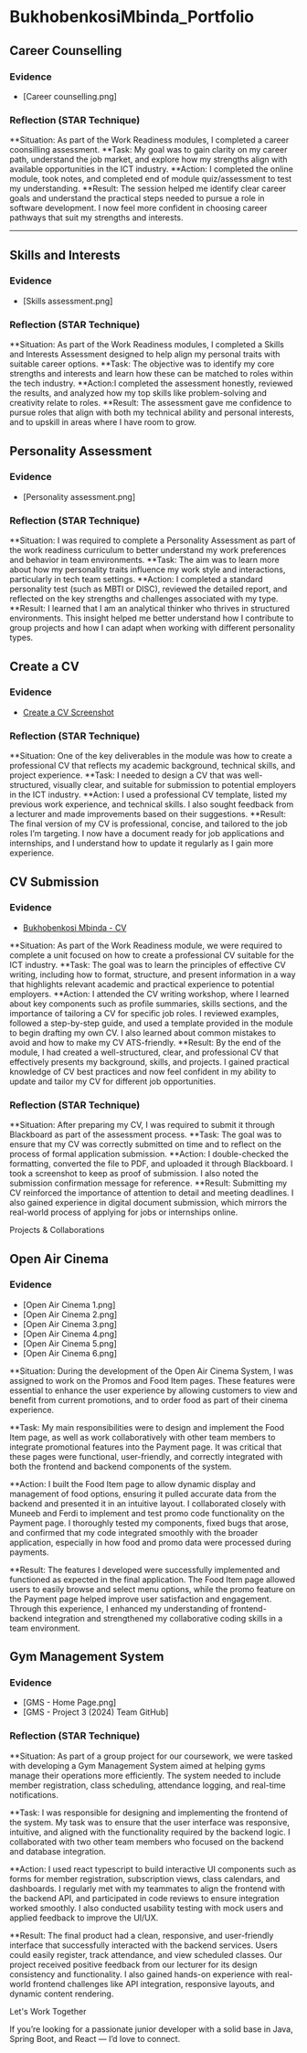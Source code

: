 # BukhobenkosiMbinda_Portfolio

## Career Counselling

###  Evidence
- [Career counselling.png]
  

### Reflection (STAR Technique)
**Situation: As part of the Work Readiness modules, I completed a career coonsilling assessment.
**Task: My goal was to gain clarity on my career path, understand the job market, and explore how my strengths align with available opportunities in the ICT industry.
**Action: I completed the online module, took notes, and completed end of module quiz/assessment to test my understanding.
**Result: The session helped me identify clear career goals and understand the practical steps needed to pursue a role in software development. I now feel more confident in choosing 
          career pathways that suit my strengths and interests. 


---

##  Skills and Interests

###  Evidence
- [Skills assessment.png]
  

###  Reflection (STAR Technique)
**Situation: As part of the Work Readiness modules, I completed a Skills and Interests Assessment designed to help align my personal traits with suitable career options.
**Task: The objective was to identify my core strengths and interests and learn how these can be matched to roles within the tech industry.
**Action:I completed the assessment honestly, reviewed the results, and analyzed how my top skills like problem-solving and creativity relate to roles.
**Result: The assessment gave me confidence to pursue roles that align with both my technical ability and personal interests, and to upskill in areas where I have room to grow.


##  Personality Assessment

###  Evidence
- [Personality assessment.png]

  
###  Reflection (STAR Technique)
**Situation: I was required to complete a Personality Assessment as part of the work readiness curriculum to better understand my work preferences and behavior in team environments.
**Task: The aim was to learn more about how my personality traits influence my work style and interactions, particularly in tech team settings.
**Action: I completed a standard personality test (such as MBTI or DISC), reviewed the detailed report, and reflected on the key strengths and challenges associated with my type.
**Result: I learned that I am an analytical thinker who thrives in structured environments. This insight helped me better understand how I contribute to group projects and how I can 
          adapt when working with different personality types.


##  Create a CV

###  Evidence
- [Create a CV Screenshot](./Create%20a%20cv.png)

  
###  Reflection (STAR Technique)
**Situation: One of the key deliverables in the module was how to create a professional CV that reflects my academic background, technical skills, and project experience.
**Task: I needed to design a CV that was well-structured, visually clear, and suitable for submission to potential employers in the ICT industry.
**Action: I used a professional CV template, listed my previous work experience, and technical skills. I also sought feedback from a lecturer and made 
          improvements based on their suggestions.
**Result: The final version of my CV is professional, concise, and tailored to the job roles I’m targeting. I now have a document ready for job applications and internships, and I 
          understand how to update it regularly as I gain more experience.


##  CV Submission

###  Evidence
-  [Bukhobenkosi Mbinda - CV](./Bukhobenkosi%20Mbinda%20-%20CV.pdf)

**Situation: As part of the Work Readiness module, we were required to complete a unit focused on how to create a professional CV suitable for the ICT industry.
**Task: The goal was to learn the principles of effective CV writing, including how to format, structure, and present information in a way that highlights relevant academic and practical experience to potential employers.
**Action: I attended the CV writing workshop, where I learned about key components such as profile summaries, skills sections, and the importance of tailoring a CV for specific job roles. I reviewed examples, followed a step-by-step guide, and used a template provided in the module to begin drafting my own CV. I also learned about common mistakes to avoid and how to make my CV ATS-friendly.
**Result: By the end of the module, I had created a well-structured, clear, and professional CV that effectively presents my background, skills, and projects. I gained practical knowledge of CV best practices and now feel confident in my ability to update and tailor my CV for different job opportunities.



###  Reflection (STAR Technique)
**Situation: After preparing my CV, I was required to submit it through Blackboard as part of the assessment process.
**Task: The goal was to ensure that my CV was correctly submitted on time and to reflect on the process of formal application submission.
**Action: I double-checked the formatting, converted the file to PDF, and uploaded it through Blackboard. I took a screenshot to keep as proof of submission. I also noted the submission confirmation message for reference.
**Result: Submitting my CV reinforced the importance of attention to detail and meeting deadlines. I also gained experience in digital document submission, which mirrors the real-world process of applying for jobs or internships online.


 
Projects & Collaborations

##  Open Air Cinema

### Evidence
- [Open Air Cinema 1.png]
- [Open Air Cinema 2.png]
- [Open Air Cinema 3.png]
- [Open Air Cinema 4.png]
- [Open Air Cinema 5.png]
- [Open Air Cinema 6.png]
  
**Situation: During the development of the Open Air Cinema System, I was assigned to work on the Promos and Food Item pages. These features were essential to enhance the user experience by allowing customers to view and benefit from current promotions, and to order food as part of their cinema experience.

**Task: My main responsibilities were to design and implement the Food Item page, as well as work collaboratively with other team members to integrate promotional features into the Payment page. It was critical that these pages were functional, user-friendly, and correctly integrated with both the frontend and backend components of the system.

**Action: I built the Food Item page to allow dynamic display and management of food options, ensuring it pulled accurate data from the backend and presented it in an intuitive layout. I collaborated closely with Muneeb and Ferdi to implement and test promo code functionality on the Payment page. I thoroughly tested my components, fixed bugs that arose, and confirmed that my code integrated smoothly with the broader application, especially in how food and promo data were processed during payments.

**Result: The features I developed were successfully implemented and functioned as expected in the final application. The Food Item page allowed users to easily browse and select menu options, while the promo feature on the Payment page helped improve user satisfaction and engagement. Through this experience, I enhanced my understanding of frontend-backend integration and strengthened my collaborative coding skills in a team environment.

##  Gym Management System

###  Evidence
-  [GMS - Home Page.png]
-  [GMS - Project 3 (2024) Team GitHub]



###  Reflection (STAR Technique)
 **Situation: As part of a group project for our coursework, we were tasked with developing a Gym Management System aimed at helping gyms manage their operations more efficiently. The system needed to include member registration, class scheduling, attendance logging, and real-time notifications.

**Task: I was responsible for designing and implementing the frontend of the system. My task was to ensure that the user interface was responsive, intuitive, and aligned with the functionality required by the backend logic. I collaborated with two other team members who focused on the backend and database integration.

**Action: I used react typescript to build interactive UI components such as forms for member registration, subscription views, class calendars, and dashboards. I regularly met with my teammates to align the frontend with the backend API, and participated in code reviews to ensure integration worked smoothly. I also conducted usability testing with mock users and applied feedback to improve the UI/UX.

**Result: The final product had a clean, responsive, and user-friendly interface that successfully interacted with the backend services. Users could easily register, track attendance, and view scheduled classes. Our project received positive feedback from our lecturer for its design consistency and functionality. I also gained hands-on experience with real-world frontend challenges like API integration, responsive layouts, and dynamic content rendering.




Let's Work Together

If you’re looking for a passionate junior developer with a solid base in Java, Spring Boot, and React — I’d love to connect.



